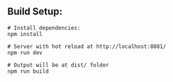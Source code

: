 

## Build Setup:

``` 
# Install dependencies:
npm install

# Server with hot reload at http://localhost:8081/
npm run dev

# Output will be at dist/ folder
npm run build
```
